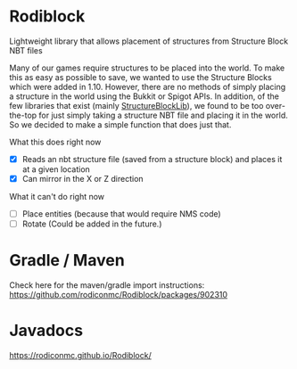 # Rodiblock
Lightweight library that allows placement of structures from Structure Block NBT files

Many of our games require structures to be placed into the world. To make this as easy as possible to save, we wanted to
use the Structure Blocks which were added in 1.10. However, there are no methods of simply placing a structure in the
world using the Bukkit or Spigot APIs. In addition, of the few libraries that exist
(mainly [StructureBlockLib](https://github.com/Shynixn/StructureBlockLib)), we found to be too over-the-top for just
simply taking a structure NBT file and placing it in the world. So we decided to make a simple function that does just
that.


What this does right now
- [x]  Reads an nbt structure file (saved from a structure block) and places it at a given location
- [x]  Can mirror in the X or Z direction

What it can't do right now
- [ ]  Place entities (because that would require NMS code)
- [ ]  Rotate (Could be added in the future.)

# Gradle / Maven
Check here for the maven/gradle import instructions: https://github.com/rodiconmc/Rodiblock/packages/902310

# Javadocs
https://rodiconmc.github.io/Rodiblock/

